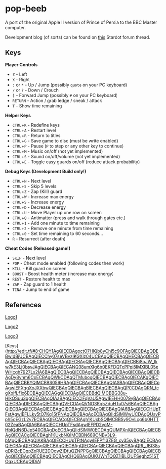 # pop-beeb
A port of the original Apple II version of Prince of Persia to the BBC Master computer.

Development blog (of sorts) can be found on [this](http://www.stardot.org.uk/forums/viewtopic.php?f=53&t=13079) Stardot forum thread.


## Keys

**Player Controls**

* `Z` - Left
* `X` - Right
* `:` or `*` - Up / Jump (possibly  `quote` on your PC keyboard)
* `/` or `?` - Down / Crouch
* `]` - Forward Jump (possibly `#` on your PC keyboard)
* `RETURN` - Action / grab ledge / sneak / attack
* `T` - Show time remaining

**Helper Keys**

* `CTRL`+`K` - Redefine keys
* `CTRL`+`A` - Restart level
* `CTRL`+`R` - Return to titles
* `CTRL`+`G` - Save game to disc (must be write enabled)
* `CTRL`+`P` - Pause (`P` to step or any other key to continue)
* `CTRL`+`M` - Music on/off (not yet implemented)
* `CTRL`+`S` - Sound on/off/volume (not yet implemented)
* `CTRL`+`E` - Toggle easy guards on/off (reduce attack probability)

**Debug Keys (Development Build only!)**

* `CTRL`+`N` - Next level
* `CTRL`+`5` - Skip 5 levels
* `CTRL`+`Z` - Zap (Kill) guard
* `CTRL`+`W` - Increase max energy
* `CTRL`+`S` - Increase energy
* `CTRL`+`D` - Decrease energy
* `CTRL`+`U` - Move Player up one row on screen
* `CTRL`+`Q` - Antimatter (press and walk through gates etc.)
* `CTRL`+`1` - Add one minute to time remaining
* `CTRL`+`2` - Remove one minute from time remaining
* `CTRL`+`0` - Set time remaining to 60 seconds...
* `R` - Resurrect (after death)

**Cheat Codes (Released game!)**

* `SKIP` - Next level
* `POP` - Cheat mode enabled (following codes then work)
* `KILL` - Kill guard on screen
* `BOOST` - Boost health meter (increase max energy)
* `REST` - Restore health to max
* `ZAP` - Zap guard to 1 health
* `TINA` - Jump to end of game

## References

[Logo1](http://edit.tf/#8:QIECBAgQIECBAgQIECBAgQIECBAgQIECBAgQIECBAgQIECAigNf2qBUvQf2qBAgQav6BAvS6v69Bq_oECBAgQIECBAgQICKA1_f79X9V_fpf79fq_r2v9rv_r1W_-vQfvqD-_SoP7VAgIoDX9rq1f0H9qg_9eGr-ga_2ur-gQav6DV__tf7XR8_tUCAigNf2urV_Qf2qBHr_6v6Br_a6v6BBq_oMXPmx_tdX9elQICKA1_-_tX9B_-tPn7_q_oGv9rq_oEGr_8Rb36H-11f0CBAgQIECBAgQIECBAgQIECBAgQIECBAgQIECBAgQIECBAgQIECAkgNf2qBUvQf2qBAgQav6BAvS6v69Bq_oECBAgQIECBAgQICSA1_f79X9V_fpf79fq_r2v9rv_r1W_-vQfvqD-_SoP7VAgJIDX9rq1f0H9qg_9eGr-ga_2ur-gQav6DV__tf7XR8_tUCAkgNf2urV_Qf2qBHr_6v6Br_a6v6BBq_oMXPmx_tdX9elQICSA1_-_tX9B_-tPn7_q_oGv9rq_oEGr_8Rb36H-11f0CBAgQIECBAgQIECBAgQIECBAgQIECBAgQIECBAgQIECBAgQIECAmgNf2qBUvQf2qBAgQav6BAvS6v69Bq_oECBAgQIECBAgQICaA1_f79X9V_fpf79fq_r2v9rv_r1W_-vQfvqD-_SoP7VAgJoDX9rq1f0H9qg_9eGr-ga_2ur-gQav6DV__tf7XR8_tUCAmgNf2urV_Qf2qBHr_6v6Br_a6v6BBq_oMXPmx_tdX9elQICaA1_-_tX9B_-tPn7_q_oGv9rq_oEGr_8Rb36H-11f0CBAgQIECBAgQIECBAgQIECBAgQIECBAgQIECBAgQIECBAgQIECAogNf2qBUvQf2qBAgQav6BAvS6v69Bq_oECBAgQIECBAgQICiA1_f79X9V_fpf79fq_r2v9rv_r1W_-vQfvqD-_SoP7VAgKIDX9rq1f0H9qg_9eGr-ga_2ur-gQav6DV__tf7XR8_tUCAogNf2urV_Qf2qBHr_6v6Br_a6v6BBq_oMXPmx_tdX9elQICiA1_-_tX9B_-tPn7_q_oGv9rq_oEGr_8Rb36H-11f0CBAgQIECBAgQIECBAgQIECBAgQIECBAgQIECBAgQIECBAgQIECA)

[Logo2](http://edit.tf/#8:QIECBAgQIECBAgQIECBAgQIECBAgQIECBAgQIECBAgQIECAigNf2qBUvQf2qBAgQav6BAvS6v69Bq_oECBAgQIECBAgQICKA1_f79X9V_fpf79fq_r2v9rv_r1W_-vQfvqD-_SoP7VAgIoDX9rq1f0H9qg_9eGr-ga_2ur-gQav6DV__tf7XR8_tUCAigNf2urV_Qf2qBHr_6v6Br_a6v6BBq_oMXPmx_tdX9elQICKA1_-_tX9B_-tPn7_q_oGv9rq_oEGr_8Rb36H-11f0CBAgQIECBAgQIECBAgQIECBAgQIECBAgQIECBAgQIECBAgQIECAkgNf2qBUvQf2qBAgQav6BAvS6v69Bq_oECBAgQIECBAgQICSA1_f79X9V_fpf79fq_r2v9rv_r1W_-vQfvqD-_SoP7VAgJIDX9rq1f0H9qg_9eGr-ga_2ur-gQav6DV__tf7XR8_tUCAkgNf2urV_Qf0CBAgQIECBAgQIECBAgQIECDmx_tdX9elQICSA1_-_tX9B_Gh6HLTux5UE_MgoZeXPThJDH6H-11f0CBAgQIECBAgQIECAagoctO7HlQT8yChl5c9OEkMQIECBAgQIECAmgNf2qBUvQf0CBAgQIECBAgQIECBAgQIECBAgQIECBAgQICaA1_f79X9V_fpf79fq_r2v9rv_r1W_-vQfvqD-_SoP7VAgJoDX9rq1f0H9qg_9eGr-ga_2ur-gQav6DV__tf7XR8_tUCAmgNf2urV_Qf2qBHr_6v6Br_a6v6BBq_oMXPmx_tdX9elQICaA1_-_tX9B_-tPn7_q_oGv9rq_oEGr_8Rb36H-11f0CBAgQIECBAgQIECBAgQIECBAgQIECBAgQIECBAgQIECBAgQIECAogNf2qBUvQf2qBAgQav6BAvS6v69Bq_oECBAgQIECBAgQICiA1_f79X9V_fpf79fq_r2v9rv_r1W_-vQfvqD-_SoP7VAgKIDX9rq1f0H9qg_9eGr-ga_2ur-gQav6DV__tf7XR8_tUCAogNf2urV_Qf2qBHr_6v6Br_a6v6BBq_oMXPmx_tdX9elQICiA1_-_tX9B_-tPn7_q_oGv9rq_oEGr_8Rb36H-11f0CBAgQIECBAgQIECBAgQIECBAgQIECBAgQIECBAgQIECBAgQIECA)

[Logo3](http://edit.tf/#8:MIECBAgQIECBAgQIECBAgQIECBAgQIECBAgQIECBAgQIECAigNf2qBUvQf2qBAgQav6BAvS6v69Bq_oECBAgQIECBAgQICKA1_f79X9V_fpf79fq_r2v9rv_r1W_-vQfvqD-_SoP7VAgIoDX9rq1f0H9qg_9eGr-ga_2ur-gQav6DV__tf7XR8_tUCAigNf2urV_Qf2qBHr_6v6Br_a6v6BBq_oMXPmx_tdX9elQICKA1_-_tX9B_-tPn7_q_oGv9rq_oEGr_8Rb36H-11f0CBAgQIECBAgQIECBAgQIECBAgQIECBAgQIECBAgQIECBAgQIECAkgNf2qBUvQf2qBAgQav6BAvS6v69Bq_oECBAgQIECBAgQICSA1_f79X9V_fpf79fq_r2v9rv_r1W_-vQfvqD-_SoP7VAgJIDX9rq1f0H9qg_9eGr-ga_2ur-gQav6DV__tf7XR8_tUCAkgNf2urV_Qf2qBGjRokaBCjQokaBAiRoEWPmx_tdX9elQICSA1_-_tX9B_Gh6HLTux5UG_MgoZeXPThJDH6H-11f0CBAgQIECBAgQIECAagoctO7HlQT8yChl5c9OEkMQIECBAgQIECAmgNf2qBUvQf2iBAgQYOCBAgQYOCBBg4IECBAgQIECBAgQICaA1_f79X9V_fpf79fq_r2v9rv_r1W_-vQfvqD-_SoP7VAgJoDX9rq1f0H9qg_9eGr-ga_2ur-gQav6DV__tf7XR8_tUCAmgNf2urV_Qf2qBHr_6v6Br_a6v6BBq_oMXPmx_tdX9elQICaA1_-_tX9B_-tPn7_q_oGv9rq_oEGr_8Rb36H-11f0CBAgQIECBAgQIECBAgQIECBAgQIECBAgQIECBAgQIECBAgQIECAogNf2qBUvQf2qBAgQav6BAvS6v69Bq_oECBAgQIECBAgQICiA1_f79X9V_fpf79fq_r2v9rv_r1W_-vQfvqD-_SoP7VAgKIDX9rq1f0H9qg_9eGr-ga_2ur-gQav6DV__tf7XR8_tUCAogNf2urV_Qf2qBHr_6v6Br_a6v6BBq_oMXPmx_tdX9elQICiA1_-_tX9B_-tPn7_q_oGv9rq_oEGr_8Rb36H-11f0CBAgQIECBAgQIECBAgQIECBAgQIECBAgQIECBAgQIECBAgQIECA)

[Keys]
(http://edit.tf/#8:CHQY1AgQIECBAgoctO7HlQb8yChl5c9OFAgQIECBAgQDEBwIdBjUCBAgQIECChy07seVBvzIKGXlz04UCBAgQIECBAgQHECBAgQIECBAgQIECBAgQIECBAgQIECBAgQIECBAgQIECBAgQIECBAgQIECBBi8oJW_lkw7kE3Lj0bsvJAgQIECBAgQIECANQ38umXIg6b0EKFDQTcPPpl5IMXlBL05eWHcgh7927Ls2IA6BAgQIECBAgQIECBAgQIECBAgQIECBAgQIECBAgQIECBAgDy8vnm6CoECBAgQWkCDAgQTMubogQIECBAgQIECBAgQIECAKgQIECBAgQIECBBYQIMCBBS059HRAgQIECBAgQIECBAgQIASBAgQIECBAgQIECpAgwIEFXggXoJXXbwQIECBAgQIECBAgBIECBAgQIECBAgQP0CDAgQRN_fcgXoIfLf1x6ECBAgQIECAGgQIECBAgQIECBBdQIMCBBG38u-HlkQSuu3ggQIECBAgQIAaBAgQIECClFqVaU5AgwIEEHH0079yBAgQIECBAgQIECBAgDIECBAgQIECBAgQVECDAgQVNO3Kg5ZduHTu07s6BAgQIECBAgQIECBAgQIECBAgQIECBAgQIECBAgQIECBAgQIECBAgQIA6BAgQIECCHUpTFstAgwIEFLLky5tO7Kg15fPNAgQIECBAgAoECBAgQIIdSlMWwUCDAgQUsvPph5dEGzL2y7ECBAgQIECACgQIECBAgh1KUxbSQIMCBBSy9OvLcg6b0HTT02ZeaBAgQIA6BAgQIECCHUpTFsdAgwIEFPD2yoM-HblQdN6DJp540CBAgDoECBAgQIIdSlMW0ECDAgQUMPXnlQIECBAgQIECBAgQIECACgQIECBAgh1KUxbNQIMCBBN689ONBv3L9-bMgQIECBAgQIAKBAgQIECCHUpTFtNAgwIEFPf13ZEG_cv35syBAgQIECBAgQIECBAgQIECBAgQIECBAgQIECBAgQIECBAgQIECBAgQIECBAgQRt_JBt38sqDRl2cECqpZoRUE2DOqwZiDfuQZNPPGgQIECBAgQIECBAgQIECBAgQIECBAgQIECBAgQIECBAgQIECBAgCHQ6BAgQUKUWnTQQZ1lBLi2UFSeghz51STOqxUCBAgQIDiA)